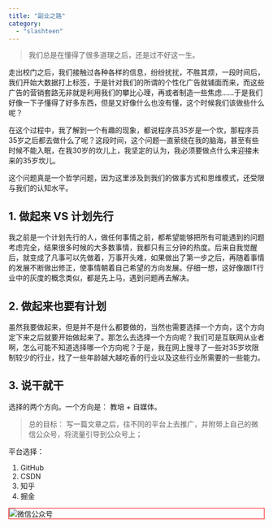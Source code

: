```yaml
---
title: "副业之路"
category:
  - "slashteen"
---
```



> 我们总是在懂得了很多道理之后，还是过不好这一生。

走出校门之后，我们接触过各种各样的信息，纷纷扰扰，不胜其烦，一段时间后，我们开始大数据打上标签，于是针对我们的所谓的个性化广告就铺面而来，而这些广告的营销套路无非就是利用我们的攀比心理，再或者制造一些焦虑……于是我们好像一下子懂得了好多东西，但是又好像什么也没有懂，这个时候我们该做些什么呢？

在这个过程中，我了解到一个有趣的现象，都说程序员35岁是一个坎，那程序员35岁之后都去做什么了呢？这段时间，这个问题一直萦绕在我的脑海，甚至有些时候不能入眠，在我30岁的坎儿上，我坚定的认为，我必须要做点什么来迎接未来的35岁坎儿。

这个问题真是一个哲学问题，因为这里涉及到我们的做事方式和思维模式，还受限与我们的认知水平。

## 1. 做起来 VS 计划先行

我之前是一个计划先行的人，做任何事情之前，都希望能够把所有可能遇到的问题考虑完全，结果很多时候的大多数事情，我都只有三分钟的热度。后来自我觉醒后，就变成了凡事可以先做着，万事开头难，如果做出了第一步之后，再随着事情的发展不断做出修正，使事情朝着自己希望的方向发展。仔细一想，这好像跟IT行业中的灰度的概念类似，都是先上马，遇到问题再去解决。

## 2. 做起来也要有计划

虽然我要做起来，但是并不是什么都要做的，当然也需要选择一个方向，这个方向定下来之后就要开始做起来了。那怎么去选择一个方向呢？我们可是互联网从业者啊，怎么可能不知道选择哪一个方向呢？于是，我在网上搜寻了一些对35岁坎限制较少的行业，找了一些年龄越大越吃香的行业以及这些行业所需要的一些能力。

## 3. 说干就干

选择的两个方向。一个方向是： 教培 + 自媒体。



> 总的目标： 写一篇文章之后，往不同的平台上去推广，并附带上自己的微信公众号，将流量引导到公众号上；

平台选择：
  1. GitHub
  2. CSDN
  3. 知乎
  4. 掘金






<img style="border:1px red solid; display:block; margin:0 auto;" :src="$withBase('/qrcode.jpg')" alt="微信公众号" />
